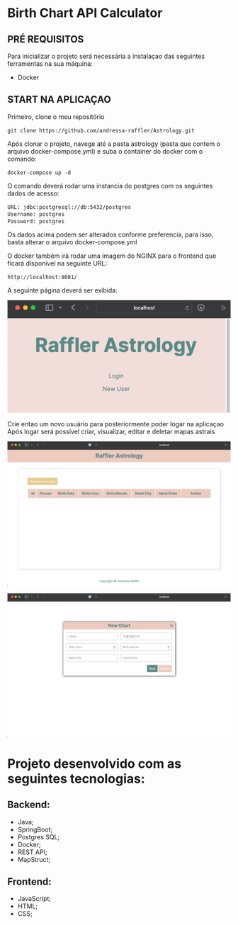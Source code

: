 # **Birth Chart API Calculator**

## PRÉ REQUISITOS
Para inicializar o projeto será necessária a instalaçao das seguintes ferramentas na sua máquina:
 - Docker

## START NA APLICAÇAO
Primeiro, clone o meu repositório
```
git clone https://github.com/andressa-raffler/Astrology.git
```

Após clonar o projeto, navege até a pasta astrology (pasta que contem o arquivo docker-compose.yml) e suba o container do docker com o comando: 
```
docker-compose up -d
```

O comando deverá rodar uma instancia do postgres com os seguintes dados de acesso:
```
URL: jdbc:postgresql://db:5432/postgres
Username: postgres
Password: postgres

```
Os dados acima podem ser alterados conforme preferencia, para isso, basta alterar o arquivo docker-compose.yml

O docker também irá rodar uma imagem do NGINX para o frontend que ficará disponível na seguinte URL:
```
http://localhost:8081/
```



A seguinte página deverá ser exibida:

![img.png](img.png)

Crie entao um novo usuário para posteriormente poder logar na aplicaçao
Após logar será possível criar, visualizar, editar e deletar mapas astrais

![img_1.png](img_1.png)

![img_2.png](img_2.png)



# Projeto desenvolvido com as seguintes tecnologias:

## Backend:
  - Java;
  - SpringBoot;
  - Postgres SQL;
  - Docker;
  - REST API;
  - MapStruct;

## Frontend:
  - JavaScript;
  - HTML;
  - CSS;
